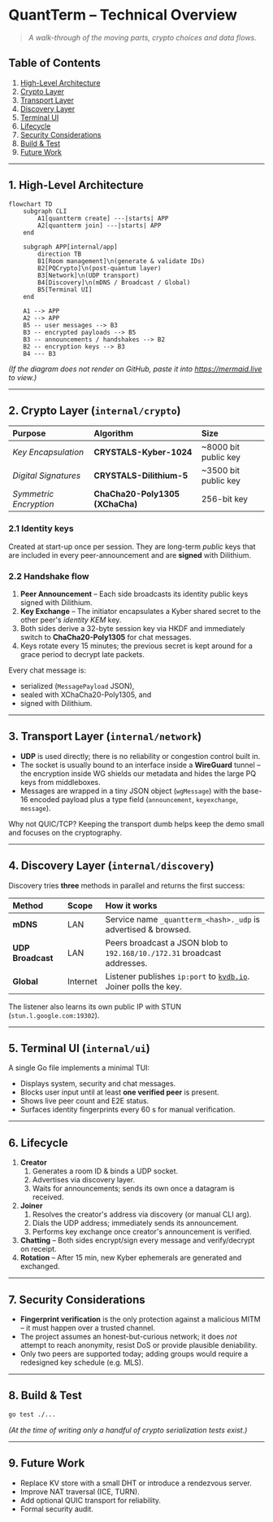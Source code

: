 # QuantTerm – Technical Overview

> *A walk-through of the moving parts, crypto choices and data flows.*

## Table of Contents

1. [High-Level Architecture](#1-high-level-architecture)
2. [Crypto Layer](#2-crypto-layer-internalcrypto)
3. [Transport Layer](#3-transport-layer-internalnetwork)
4. [Discovery Layer](#4-discovery-layer-internaldiscovery)
5. [Terminal UI](#5-terminal-ui-internalui)
6. [Lifecycle](#6-lifecycle)
7. [Security Considerations](#7-security-considerations)
8. [Build & Test](#8-build--test)
9. [Future Work](#9-future-work)

---

## 1. High-Level Architecture

```mermaid
flowchart TD
    subgraph CLI
        A1[quantterm create] ---|starts| APP
        A2[quantterm join] ---|starts| APP
    end

    subgraph APP[internal/app]
        direction TB
        B1[Room management]\n(generate & validate IDs)
        B2[PQCrypto]\n(post-quantum layer)
        B3[Network]\n(UDP transport)
        B4[Discovery]\n(mDNS / Broadcast / Global)
        B5[Terminal UI]
    end

    A1 --> APP
    A2 --> APP
    B5 -- user messages --> B3
    B3 -- encrypted payloads --> B5
    B3 -- announcements / handshakes --> B2
    B2 -- encryption keys --> B3
    B4 --- B3
```

*(If the diagram does not render on GitHub, paste it into https://mermaid.live to view.)*

---

## 2. Crypto Layer (`internal/crypto`)

| Purpose | Algorithm | Size |
| :--- | :--- | :--- |
| *Key Encapsulation* | **CRYSTALS-Kyber-1024** | ~8000 bit public key |
| *Digital Signatures* | **CRYSTALS-Dilithium-5** | ~3500 bit public key |
| *Symmetric Encryption* | **ChaCha20-Poly1305 (XChaCha)** | 256-bit key |

### 2.1 Identity keys

Created at start-up once per session.  They are long-term *public* keys that are
included in every peer-announcement and are **signed** with Dilithium.

### 2.2 Handshake flow

1. **Peer Announcement** – Each side broadcasts its identity public keys signed with Dilithium.
2. **Key Exchange** – The initiator encapsulates a Kyber shared secret to the other peer's *identity KEM* key.
3. Both sides derive a 32-byte session key via HKDF and immediately switch to
   **ChaCha20-Poly1305** for chat messages.
4. Keys rotate every 15 minutes; the previous secret is kept around for a grace
   period to decrypt late packets.

Every chat message is:

* serialized (`MessagePayload` JSON),
* sealed with XChaCha20-Poly1305, and
* signed with Dilithium.

---

## 3. Transport Layer (`internal/network`)

* **UDP** is used directly; there is no reliability or congestion control built in.
* The socket is usually bound to an interface inside a **WireGuard** tunnel – the
  encryption inside WG shields our metadata and hides the large PQ keys from
  middleboxes.
* Messages are wrapped in a tiny JSON object (`wgMessage`) with the base-16
  encoded payload plus a type field (`announcement`, `keyexchange`, `message`).

Why not QUIC/TCP?  Keeping the transport dumb helps keep the demo small and
focuses on the cryptography.

---

## 4. Discovery Layer (`internal/discovery`)

Discovery tries **three** methods in parallel and returns the first success:

| Method | Scope | How it works |
| :--- | :--- | :--- |
| **mDNS** | LAN | Service name `_quantterm_<hash>._udp` is advertised & browsed. |
| **UDP Broadcast** | LAN | Peers broadcast a JSON blob to `192.168/10./172.31` broadcast addresses. |
| **Global** | Internet | Listener publishes `ip:port` to [`kvdb.io`](https://kvdb.io).  Joiner polls the key. |

The listener also learns its own public IP with STUN (`stun.l.google.com:19302`).

---

## 5. Terminal UI (`internal/ui`)

A single Go file implements a minimal TUI:

* Displays system, security and chat messages.
* Blocks user input until at least **one verified peer** is present.
* Shows live peer count and E2E status.
* Surfaces identity fingerprints every 60 s for manual verification.

---

## 6. Lifecycle

1. **Creator**
   1. Generates a room ID & binds a UDP socket.
   2. Advertises via discovery layer.
   3. Waits for announcements; sends its own once a datagram is received.
2. **Joiner**
   1. Resolves the creator's address via discovery (or manual CLI arg).
   2. Dials the UDP address; immediately sends its announcement.
   3. Performs key exchange once creator's announcement is verified.
3. **Chatting** – Both sides encrypt/sign every message and verify/decrypt on receipt.
4. **Rotation** – After 15 min, new Kyber ephemerals are generated and exchanged.

---

## 7. Security Considerations

* **Fingerprint verification** is the only protection against a malicious MITM –
  it must happen over a trusted channel.
* The project assumes an honest-but-curious network; it does *not* attempt to
  reach anonymity, resist DoS or provide plausible deniability.
* Only two peers are supported today; adding groups would require a redesigned
  key schedule (e.g. MLS).

---

## 8. Build & Test

```bash
go test ./...
```

*(At the time of writing only a handful of crypto serialization tests exist.)*

---

## 9. Future Work

* Replace KV store with a small DHT or introduce a rendezvous server.
* Improve NAT traversal (ICE, TURN).
* Add optional QUIC transport for reliability.
* Formal security audit. 